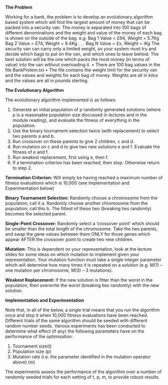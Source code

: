 **The Problem**

Working for a bank, the problem is to develop an evolutionary algorithm based system which
will find the largest amount of money that can be packed into a security van. The money is separated
into 100 bags of different denominations and the weight and value of the money of each bag is shown
on the outside of the bag.
e.g.
Bag 1 Value = £94, Weight = 5.7Kg
Bag 2 Value = £74, Weight = 9.4Kg
.
.
.
Bag N Value = £x, Weight = iKg
The security van can carry only a limited weight, so your system must try and decide which bags to put
on the van, and which ones to leave behind. The best solution will be the one which packs the most
money (in terms of value) into the van without overloading it.
• There are 100 bag values in the file BankProlem.txt
• The file contains the weight limit for the security van and the values and weights for each
bag of money. Weights are all in kilos and the values are all in pounds sterling.

**The Evolutionary Algorithm**

The evolutionary algorithm implemented is as follows:
1. Generate an initial population of p randomly generated solutions (where p is a reasonable
population size discussed in lectures and in the module reading), and evaluate the fitness of
everything in the population.
2. Use the binary tournament selection twice (with replacement) to select two parents a and b.
3. Run crossover on these parents to give 2 children, c and d.
4. Run mutation on c and d to give two new solutions e and f. Evaluate the fitness of e and f.
5. Run weakest replacement, first using e, then f.
6. If a termination criterion has been reached, then stop. Otherwise return to step 2.

**Termination Criterion:** Will simply be having reached a maximum number of fitness evaluations which
is 10,000 (see Implementation and Experimentation below)

**Binary Tournament Selection:** Randomly choose a chromosome from the population; call it a.
Randomly choose another chromosome from the population; call this b. The fittest of these two
(breaking ties randomly) becomes the selected parent.

**Single-Point Crossover:** Randomly select a ‘crossover point’ which should be smaller than the total
length of the chromosome. Take the two parents, and swap the gene values between them ONLY for
those genes which appear AFTER the crossover point to create two new children.

**Mutation:** This is dependent on your representation, look at the lecture slides for some ideas on
which mutation to implement given your representation. Your mutation function must take a single
integer parameter which will determine how many times it is repeated on a solution (e.g. M(1) –
one mutation per chromosome, M(3) – 3 mutations).

**Weakest Replacement:** If the new solution is fitter than the worst in the population, then overwrite
the worst (breaking ties randomly) with the new solution.

**Implementation and Experimentation**

Note that, in all of the below, a single trial means that you run the algorithm once and stop it when 10,000 fitness evaluations have
been reached. Different trials of the same algorithm should be seeded with different random number seeds.
Various experiments has been conducted to determine what effect (if any) the following parameters have on the performance of the optimisation:
1. Tournament size(t)
2. Population size (p)
3. Mutation rate (i.e. the parameter identified in the mutation operator above) (m)

The experiments assess the performance of the algorithm over a number of randomly seeded
trials for each setting of t, p, m, to provide robust results.

